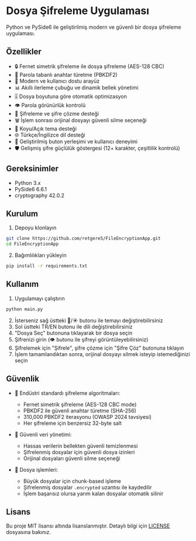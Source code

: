 # Dosya Şifreleme Uygulaması

Python ve PySide6 ile geliştirilmiş modern ve güvenli bir dosya şifreleme uygulaması.

## Özellikler

- 🔒 Fernet simetrik şifreleme ile dosya şifreleme (AES-128 CBC)
- 🔑 Parola tabanlı anahtar türetme (PBKDF2)
- 🎨 Modern ve kullanıcı dostu arayüz
- 📊 Akıllı ilerleme çubuğu ve dinamik bellek yönetimi
- 🎚️ Dosya boyutuna göre otomatik optimizasyon
- 👁 Parola görünürlük kontrolü
- 🔄 Şifreleme ve şifre çözme desteği
- 🗑️ İşlem sonrası orijinal dosyayı güvenli silme seçeneği
- 🌙 Koyu/Açık tema desteği
- 🌐 Türkçe/İngilizce dil desteği
- 🎯 Geliştirilmiş buton yerleşimi ve kullanıcı deneyimi
- 🛡️ Gelişmiş şifre güçlülük göstergesi (12+ karakter, çeşitlilik kontrolü)

## Gereksinimler

- Python 3.x
- PySide6 6.6.1
- cryptography 42.0.2

## Kurulum

1. Depoyu klonlayın
```bash
git clone https://github.com/retgere5/FileEncryptionApp.git
cd FileEncryptionApp
```

2. Bağımlılıkları yükleyin
```bash
pip install -r requirements.txt
```

## Kullanım

1. Uygulamayı çalıştırın
```bash
python main.py
```

2. İsterseniz sağ üstteki 🌙/☀️ butonu ile temayı değiştirebilirsiniz
3. Sol üstteki TR/EN butonu ile dili değiştirebilirsiniz
4. "Dosya Seç" butonuna tıklayarak bir dosya seçin
5. Şifrenizi girin (👁 butonu ile şifreyi görüntüleyebilirsiniz)
6. Şifrelemek için "Şifrele", şifre çözme için "Şifre Çöz" butonuna tıklayın
7. İşlem tamamlandıktan sonra, orijinal dosyayı silmek isteyip istemediğinizi seçin

## Güvenlik

- 🔐 Endüstri standardı şifreleme algoritmaları:
  - Fernet simetrik şifreleme (AES-128 CBC mode)
  - PBKDF2 ile güvenli anahtar türetme (SHA-256)
  - 310,000 PBKDF2 iterasyonu (OWASP 2024 tavsiyesi)
  - Her şifreleme için benzersiz 32-byte salt
  
- 🧹 Güvenli veri yönetimi:
  - Hassas verilerin bellekten güvenli temizlenmesi
  - Şifrelenmiş dosyalar için güvenli dosya izinleri
  - Orijinal dosyaları güvenli silme seçeneği

- 📁 Dosya işlemleri:
  - Büyük dosyalar için chunk-based işleme
  - Şifrelenmiş dosyalar `.encrypted` uzantısı ile kaydedilir
  - İşlem başarısız olursa yarım kalan dosyalar otomatik silinir

## Lisans

Bu proje MIT lisansı altında lisanslanmıştır. Detaylı bilgi için [LICENSE](LICENSE) dosyasına bakınız. 
